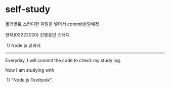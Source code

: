 # self-study

폴더별로 스터디한 파일을 넣어서 commit올릴예정

현재(03222020) 진행중인 스터디

​	1) Node js 교과서









---------------------------------------------------------------

Everyday, I will commit the code to check my study log.

Now I am studying with

​	1) "Node.js Textbook".

